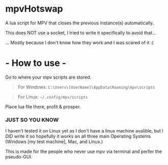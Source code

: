 # mpvHotswap
A lua script for MPV that closes the previous instance(s) automatically.

This does NOT use a socket, I tried to write it specifically to avoid that...

... Mostly because I don't know how they work and I was scared of it :(

# - How to use - 
Go to where your mpv scripts are stored.

> For Windows:
`C:\Users\[UserName]\AppData\Roaming\mpv\scripts`

> For Linux:
`~/.config/mpv/scripts`

Place lua file there, profit & prosper.

### JUST SO YOU KNOW

I haven't tested it on Linux yet as I don't have a linux machine avalible, but I *DID* write it so hopefully it works on all three main Operating Systems (Windows [my test machine], Mac, and Linux.)

This is made for the people who never use mpv via terminal and perfer the pseudo-GUI.
